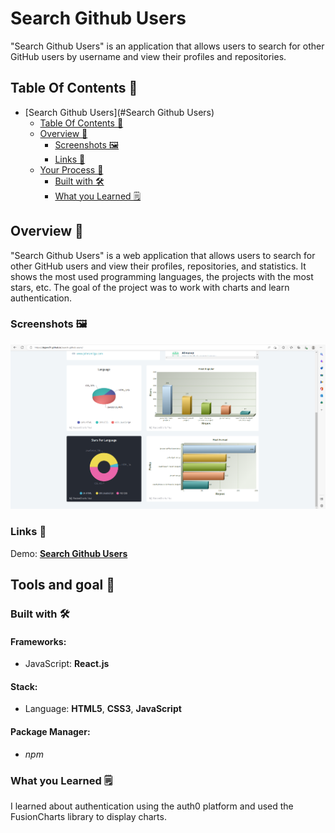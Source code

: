 # Search Github Users

"Search Github Users" is an application that allows users to search for other GitHub users by username and view their profiles and repositories.

## Table Of Contents 📖

- [Search Github Users](#Search Github Users)
  - [Table Of Contents 📖](#table-of-contents-)
  - [Overview 🎯](#overview-)
    - [Screenshots 🖼️](#screenshots-️)
    - [Links 📌](#links-)
  - [Your Process 📝](#your-process-)
    - [Built with 🛠️](#built-with-️)
    - [What you Learned 🗒️](#what-you-learned-️)

## Overview 🎯

"Search Github Users" is a web application that allows users to search for other GitHub users and view their profiles, repositories, and statistics. It shows the most used programming languages, the projects with the most stars, etc. The goal of the project was to work with charts and learn authentication.

### Screenshots 🖼️

![](searchGithubUsers.png)

### Links 📌

Demo: **[Search Github Users](https://dejanv91.github.io/search-github-users)**

## Tools and goal 📝

### Built with 🛠️

#### Frameworks:

- JavaScript: **React.js**

#### Stack:

- Language: **HTML5**, **CSS3**, **JavaScript**

#### Package Manager:

- _npm_

### What you Learned 🗒️

I learned about authentication using the auth0 platform and used the FusionCharts library to display charts.
